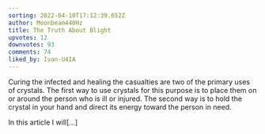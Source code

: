 ```yaml
---
sorting: 2022-04-10T17:12:39.652Z
author: Moonbeam440Hz
title: The Truth About Blight
upvotes: 12
downvotes: 93
comments: 74
liked_by: Ivan-U4IA
---
```

Curing the infected and healing the casualties are two of the primary uses of crystals. The first way to use crystals for this purpose is to place them on or around the person who is ill or injured. The second way is to hold the crystal in your hand and direct its energy toward the person in need.

In this article I will\[...]